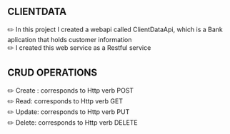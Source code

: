## CLIENTDATA

✏️ In this project I created a webapi called ClientDataApi, which is a Bank aplication that holds customer information </br>
✏️ I created this web service as a Restful service


## CRUD OPERATIONS

✏️ Create : corresponds to Http verb POST </br>
✏️ Read: corresponds to Http verb GET </br>
✏️ Update: corresponds to Http verb PUT </br>
✏️ Delete: corresponds to Http verb DELETE </br>

